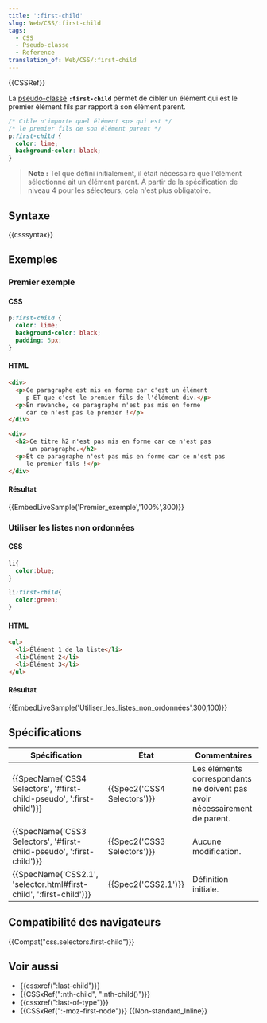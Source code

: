```yaml
---
title: ':first-child'
slug: Web/CSS/:first-child
tags:
  - CSS
  - Pseudo-classe
  - Reference
translation_of: Web/CSS/:first-child
---
```

{{CSSRef}}

La [pseudo-classe](/fr/docs/Web/CSS/Pseudo-classes) **`:first-child`** permet de cibler un élément qui est le premier élément fils par rapport à son élément parent.

```css
/* Cible n'importe quel élément <p> qui est */
/* le premier fils de son élément parent */
p:first-child {
  color: lime;
  background-color: black;
}
```

> **Note :** Tel que défini initialement, il était nécessaire que l'élément sélectionné ait un élément parent. À partir de la spécification de niveau 4 pour les sélecteurs, cela n'est plus obligatoire.

## Syntaxe

{{csssyntax}}

## Exemples

### Premier exemple

#### CSS

```css
p:first-child {
  color: lime;
  background-color: black;
  padding: 5px;
}
```

#### HTML

```html
<div>
  <p>Ce paragraphe est mis en forme car c'est un élément
     p ET que c'est le premier fils de l'élément div.</p>
  <p>En revanche, ce paragraphe n'est pas mis en forme
     car ce n'est pas le premier !</p>
</div>

<div>
  <h2>Ce titre h2 n'est pas mis en forme car ce n'est pas
      un paragraphe.</h2>
  <p>Et ce paragraphe n'est pas mis en forme car ce n'est pas
     le premier fils !</p>
</div>
```

#### Résultat

{{EmbedLiveSample('Premier_exemple','100%',300)}}

### Utiliser les listes non ordonnées

#### CSS

```css
li{
  color:blue;
}

li:first-child{
  color:green;
}
```

#### HTML

```html
<ul>
  <li>Élément 1 de la liste</li>
  <li>Élément 2</li>
  <li>Élément 3</li>
</ul>
```

#### Résultat

{{EmbedLiveSample('Utiliser_les_listes_non_ordonnées',300,100)}}

## Spécifications

| Spécification                                                                                | État                                 | Commentaires                                                               |
| -------------------------------------------------------------------------------------------- | ------------------------------------ | -------------------------------------------------------------------------- |
| {{SpecName('CSS4 Selectors', '#first-child-pseudo', ':first-child')}} | {{Spec2('CSS4 Selectors')}} | Les éléments correspondants ne doivent pas avoir nécessairement de parent. |
| {{SpecName('CSS3 Selectors', '#first-child-pseudo', ':first-child')}} | {{Spec2('CSS3 Selectors')}} | Aucune modification.                                                       |
| {{SpecName('CSS2.1', 'selector.html#first-child', ':first-child')}}     | {{Spec2('CSS2.1')}}             | Définition initiale.                                                       |

## Compatibilité des navigateurs

{{Compat("css.selectors.first-child")}}

## Voir aussi

- {{cssxref(":last-child")}}
- {{CSSxRef(":nth-child", ":nth-child()")}}
- {{cssxref(":last-of-type")}}
- {{CSSxRef(":-moz-first-node")}} {{Non-standard_Inline}}
